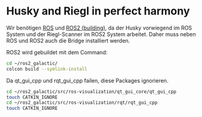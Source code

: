 # Husky and Riegl in perfect harmony

Wir benötigen [ROS](http://wiki.ros.org/noetic/Installation/Ubuntu) und [ROS2 (building)](https://docs.ros.org/en/galactic/Installation/Ubuntu-Development-Setup.html), da der Husky vorwiegend im ROS System und der Riegl-Scanner im ROS2 System arbeitet. Daher muss neben ROS und ROS2 auch die Bridge installiert werden.

ROS2 wird gebuildet mit dem Command:
```bash
cd ~/ros2_galactic/
colcon build --symlink-install
```

Da  qt_gui_cpp und rqt_gui_cpp failen, diese Packages ignorieren.

```bash
cd ~/ros2_galactic/src/ros-visualization/qt_gui_core/qt_gui_cpp
touch CATKIN_IGNORE
cd ~/ros2_galactic/src/ros-visualization/rqt/rqt_gui_cpp
touch CATKIN_IGNORE
```
